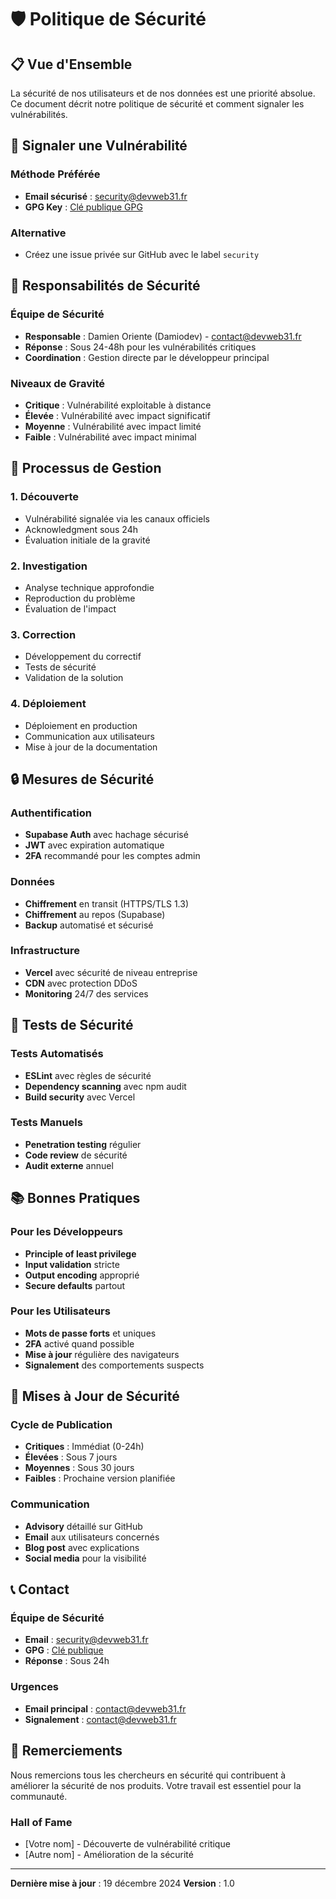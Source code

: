 # 🛡️ Politique de Sécurité

## 📋 Vue d'Ensemble

La sécurité de nos utilisateurs et de nos données est une priorité absolue. Ce document décrit notre politique de sécurité et comment signaler les vulnérabilités.

## 🚨 Signaler une Vulnérabilité

### Méthode Préférée
- **Email sécurisé** : security@devweb31.fr
- **GPG Key** : [Clé publique GPG](https://devweb31.fr/gpg-key.asc)

### Alternative
- Créez une issue privée sur GitHub avec le label `security`

## 🔐 Responsabilités de Sécurité

### Équipe de Sécurité
- **Responsable** : Damien Oriente (Damiodev) - [contact@devweb31.fr](mailto:contact@devweb31.fr)
- **Réponse** : Sous 24-48h pour les vulnérabilités critiques
- **Coordination** : Gestion directe par le développeur principal

### Niveaux de Gravité
- **Critique** : Vulnérabilité exploitable à distance
- **Élevée** : Vulnérabilité avec impact significatif
- **Moyenne** : Vulnérabilité avec impact limité
- **Faible** : Vulnérabilité avec impact minimal

## 📅 Processus de Gestion

### 1. Découverte
- Vulnérabilité signalée via les canaux officiels
- Acknowledgment sous 24h
- Évaluation initiale de la gravité

### 2. Investigation
- Analyse technique approfondie
- Reproduction du problème
- Évaluation de l'impact

### 3. Correction
- Développement du correctif
- Tests de sécurité
- Validation de la solution

### 4. Déploiement
- Déploiement en production
- Communication aux utilisateurs
- Mise à jour de la documentation

## 🔒 Mesures de Sécurité

### Authentification
- **Supabase Auth** avec hachage sécurisé
- **JWT** avec expiration automatique
- **2FA** recommandé pour les comptes admin

### Données
- **Chiffrement** en transit (HTTPS/TLS 1.3)
- **Chiffrement** au repos (Supabase)
- **Backup** automatisé et sécurisé

### Infrastructure
- **Vercel** avec sécurité de niveau entreprise
- **CDN** avec protection DDoS
- **Monitoring** 24/7 des services

## 🧪 Tests de Sécurité

### Tests Automatisés
- **ESLint** avec règles de sécurité
- **Dependency scanning** avec npm audit
- **Build security** avec Vercel

### Tests Manuels
- **Penetration testing** régulier
- **Code review** de sécurité
- **Audit externe** annuel

## 📚 Bonnes Pratiques

### Pour les Développeurs
- **Principle of least privilege**
- **Input validation** stricte
- **Output encoding** approprié
- **Secure defaults** partout

### Pour les Utilisateurs
- **Mots de passe forts** et uniques
- **2FA** activé quand possible
- **Mise à jour** régulière des navigateurs
- **Signalement** des comportements suspects

## 🔄 Mises à Jour de Sécurité

### Cycle de Publication
- **Critiques** : Immédiat (0-24h)
- **Élevées** : Sous 7 jours
- **Moyennes** : Sous 30 jours
- **Faibles** : Prochaine version planifiée

### Communication
- **Advisory** détaillé sur GitHub
- **Email** aux utilisateurs concernés
- **Blog post** avec explications
- **Social media** pour la visibilité

## 📞 Contact

### Équipe de Sécurité
- **Email** : security@devweb31.fr
- **GPG** : [Clé publique](https://devweb31.fr/gpg-key.asc)
- **Réponse** : Sous 24h

### Urgences
- **Email principal** : [contact@devweb31.fr](mailto:contact@devweb31.fr)
- **Signalement** : [contact@devweb31.fr](mailto:contact@devweb31.fr)

## 🙏 Remerciements

Nous remercions tous les chercheurs en sécurité qui contribuent à améliorer la sécurité de nos produits. Votre travail est essentiel pour la communauté.

### Hall of Fame
- [Votre nom] - Découverte de vulnérabilité critique
- [Autre nom] - Amélioration de la sécurité

---

**Dernière mise à jour** : 19 décembre 2024
**Version** : 1.0
